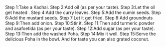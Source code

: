 Step 1:Take a Kadhai.
Step 2:Add oil (as per your taste).
Step 3:Let the oil get heated . 
Step 4:Add the curry leaves.
Step 5:Add the cumin seeds.
Step 6:Add the mustard seeds.
Step 7:Let it get fried.
Step 8:Add groundnuts
Step 9:Then add onion.
Step 10:Stir it.
Step 11:Then add turmeric powder and asafoetida (as per your taste).
Step 12:Add sugar (as per your taste).
Step 13:Then add the washed Poha.
Step 14:Mix it well.
Step 15:Serve the delicious Poha in the bowl.
And for taste you can also grated coconut.